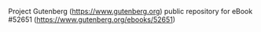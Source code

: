 Project Gutenberg (https://www.gutenberg.org) public repository for
eBook #52651 (https://www.gutenberg.org/ebooks/52651)
